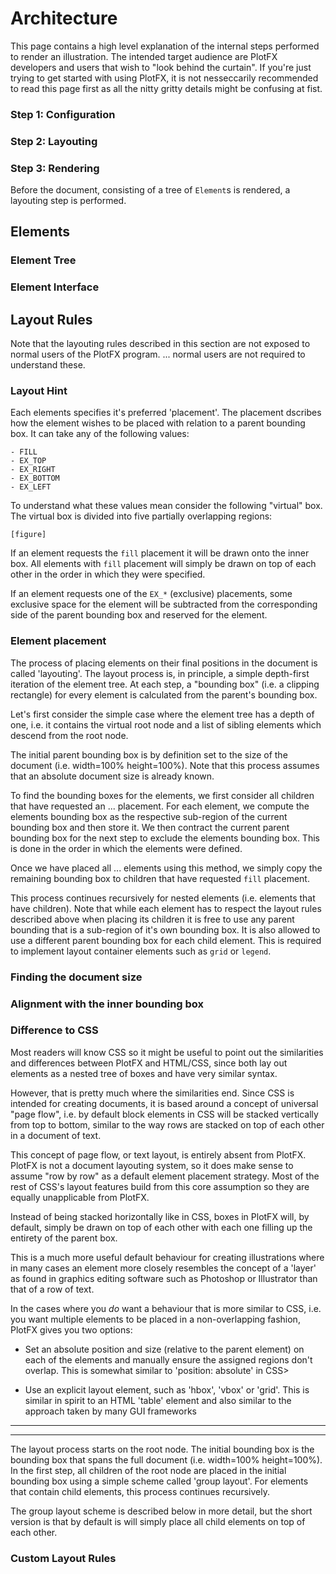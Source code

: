 Architecture
============

This page contains a high level explanation of the internal steps performed to
render an illustration. The intended target audience are PlotFX developers and
users that wish to "look behind the curtain". If you're just trying to get started
with using PlotFX, it is not nesseccarily recommended to read this page first as
all the nitty gritty details might be confusing at fist.


### Step 1: Configuration

### Step 2: Layouting

### Step 3: Rendering

Before the document, consisting of a tree of `Element`s is rendered, a layouting
step is performed.



Elements
--------

### Element Tree

### Element Interface



Layout Rules
------------

Note that the layouting rules described in this section are not exposed to normal
users of the PlotFX program. ... normal users are not required to understand these.

### Layout Hint

Each elements specifies it's preferred 'placement'. The placement dscribes how
the element wishes to be placed with relation to a parent bounding box. It can
take any of the following values:

    - FILL
    - EX_TOP
    - EX_RIGHT
    - EX_BOTTOM
    - EX_LEFT


To understand what these values mean consider the following "virtual" box. The
virtual box is divided into five partially overlapping regions:

    [figure]

If an element requests the `fill` placement it will be drawn onto the inner
box. All elements with `fill` placement will simply be drawn on top of each
other in the order in which they were specified.

If an element requests one of the `EX_*` (exclusive) placements, some exclusive
space for the element will be subtracted from the corresponding side of the
parent bounding box and reserved for the element.


### Element placement

The process of placing elements on their final positions in the document is called
'layouting'. The layout process is, in principle, a simple depth-first iteration
of the element tree. At each step, a "bounding box" (i.e. a clipping rectangle)
for every element is calculated from the parent's bounding box.

Let's first consider the simple case where the element tree has a depth of one,
i.e. it contains the virtual root node and a list of sibling elements which
descend from the root node.

The initial parent bounding box is by definition set to the size of the document
(i.e. width=100% height=100%). Note that this process assumes that an absolute
document size is already known.

To find the bounding boxes for the elements, we first consider all children that
have requested an ... placement. For each element, we compute the elements bounding
box as the respective sub-region of the current bounding box and then store it.
We then contract the current parent bounding box for the next step to exclude the
elements bounding box. This is done in the order in which the elements were
defined.

Once we have placed all ... elements using this method, we simply copy the
remaining bounding box to children that have requested `fill` placement.

This process continues recursively for nested elements (i.e. elements that have
children). Note that while each element has to respect the layout rules described
above when placing its children it is free to use any parent bounding that is a
sub-region of it's own bounding box. It is also allowed to use a different parent
bounding box for each child element. This is required to implement layout container
elements such as `grid` or `legend`.


### Finding the document size



### Alignment with the inner bounding box


### Difference to CSS

Most readers will know CSS so it might be useful to point out the similarities
and differences between PlotFX and HTML/CSS, since both lay out elements as a
nested tree of boxes and have very similar syntax.

However, that is pretty much where the similarities end. Since CSS is intended for
creating documents, it is based around a concept of universal "page flow", i.e.
by default block elements in CSS will be stacked vertically from top to bottom,
similar to the way rows are stacked on top of each other in a document of text.

This concept of page flow, or text layout, is entirely absent from PlotFX.
PlotFX is not a document layouting system, so it does make sense to assume "row
by row" as a default element placement strategy. Most of the rest of CSS's layout
features build from this core assumption so they are equally unapplicable from PlotFX.

Instead of being stacked horizontally like in CSS, boxes in PlotFX will, by default,
simply be drawn on top of each other with each one filling up the entirety of the
parent box.

This is a much more useful default behaviour for creating illustrations where in
many cases an element more closely resembles the concept of a 'layer' as found in
graphics editing software such as Photoshop or Illustrator than that of a row of
text.

In the cases where you *do* want a behaviour that is more similar to CSS, i.e.
you want multiple elements to be placed in a non-overlapping fashion, PlotFX gives
you two options:

  - Set an absolute position and size (relative to the parent element) on each
    of the elements and manually ensure the assigned regions don't overlap. This
    is somewhat similar to 'position: absolute' in CSS>

  - Use an explicit layout element, such as 'hbox', 'vbox' or 'grid'. This is
    similar in spirit to an HTML 'table' element and also similar to the approach
    taken by many GUI frameworks


----


---


The layout process starts on the root node. The initial bounding box is the bounding
box that spans the full document (i.e. width=100% height=100%). In the first step,
all children of the root node are placed in the initial bounding box using a simple
scheme called 'group layout'.  For elements that contain child elements, this process
continues recursively.

The group layout scheme is described below in more detail, but the short version
is that by default is will simply place all child elements on top of each other.





### Custom Layout Rules
